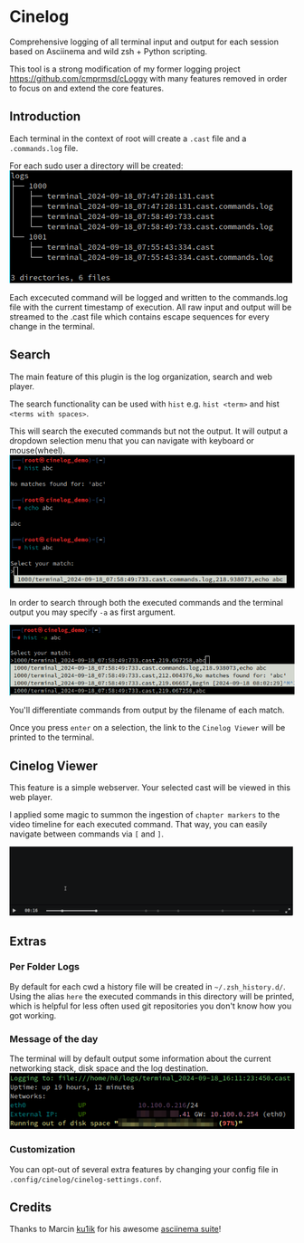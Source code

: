 # Cinelog
Comprehensive logging of all terminal input and output for each session based on Asciinema and wild zsh + Python scripting.

This tool is a strong modification of my former logging project https://github.com/cmprmsd/cLoggy with many features removed in order to focus on and extend the core features.

## Introduction

Each terminal in the context of root will create a `.cast` file and a `.commands.log` file. 

For each sudo user a directory will be created:
![Logging directory](docs/file-structure.png)

Each excecuted command will be logged and written to the commands.log file with the current timestamp of execution. All raw input and output will be streamed to the .cast file which contains escape sequences for every change in the terminal.

## Search
The main feature of this plugin is the log organization, search and web player.

The search functionality can be used with `hist` e.g. `hist <term>` and hist `<terms with spaces>`.

This will search the executed commands but not the output.
It will output a dropdown selection menu that you can navigate with keyboard or mouse(wheel). 
![Command search](docs/command-search.png)

In order to search through both the executed commands and the terminal output you may specify `-a` as first argument.

![Results for input and output](docs/input-output-search.png)

You'll differentiate commands from output by the filename of each match.

Once you press `enter` on a selection, the link to the `Cinelog Viewer` will be printed to the terminal.

## Cinelog Viewer
This feature is a simple webserver. Your selected cast will be viewed in this web player.

I applied some magic to summon the ingestion of `chapter markers` to the video timeline for each executed command. That way, you can easily navigate between commands via `[` and `]`.

![Cinelog Webplayer](docs/demo-webplayer.gif)

## Extras

### Per Folder Logs
By default for each cwd a history file will be created in `~/.zsh_history.d/`. Using the alias `here` the executed commands in this directory will be printed, which is helpful for less often used git repositories you don't know how you got working.

### Message of the day
The terminal will by default output some information about the current networking stack, disk space and the log destination.
![terminal banner](docs/motd.png)

### Customization
You can opt-out of several extra features by changing your config file in `.config/cinelog/cinelog-settings.conf`.

## Credits
Thanks to 
Marcin [ku1ik](https://github.com/ku1ik) for his awesome [asciinema suite](https://github.com/asciinema/)!
